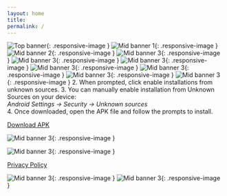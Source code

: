 ```yaml
---
layout: home
title:
permalink: /
---
```


<!-- Top banners -->
![Top banner](/css/assets/top1.jpg){: .responsive-image }
![Mid banner 1](/css/assets/top2.jpg){: .responsive-image }
![Mid banner 2](/css/assets/top3.jpg){: .responsive-image }
![Mid banner 3](/css/assets/top4.jpg){: .responsive-image }
![Mid banner 3](/css/assets/top5.jpg){: .responsive-image }
![Mid banner 3](/css/assets/top6.jpg){: .responsive-image }
![Mid banner 3](/css/assets/top7.jpg){: .responsive-image }
![Mid banner 3](/css/assets/top8.jpg){: .responsive-image }
![Mid banner 3](/css/assets/top9.jpg){: .responsive-image }
![Mid banner 3](/css/assets/top10.jpg){: .responsive-image }
2. When prompted, click enable installations from unknown sources.
3. You can manually enable installation from Unknown Sources on your device:  
   *Android Settings → Security → Unknown sources*  
4. Once downloaded, open the APK file and follow the prompts to install.  

<a class="button" href="https://github.com/nedge-developers/aslicurrency/releases/download/v2.0/app-release.apk" target="_blank" rel="noopener">
  Download APK
</a>

![Mid banner 3](/css/assets/top11.jpg){: .responsive-image }

![Mid banner 3](/css/assets/top12.jpg){: .responsive-image }
<p style="margin-top: 1em;">
  <a href="/privacy/" class="link">Privacy Policy</a>
</p>

![Mid banner 3](/css/assets/top13.jpg){: .responsive-image }
![Mid banner 3](/css/assets/top14.jpg){: .responsive-image }





